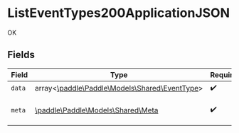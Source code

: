 # ListEventTypes200ApplicationJSON

OK


## Fields

| Field                                                                             | Type                                                                              | Required                                                                          | Description                                                                       |
| --------------------------------------------------------------------------------- | --------------------------------------------------------------------------------- | --------------------------------------------------------------------------------- | --------------------------------------------------------------------------------- |
| `data`                                                                            | array<[\paddle\Paddle\Models\Shared\EventType](../../models/shared/EventType.md)> | :heavy_check_mark:                                                                | N/A                                                                               |
| `meta`                                                                            | [\paddle\Paddle\Models\Shared\Meta](../../models/shared/Meta.md)                  | :heavy_check_mark:                                                                | Information about this response.                                                  |